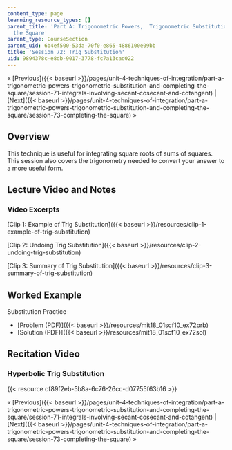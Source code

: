 ```yaml
---
content_type: page
learning_resource_types: []
parent_title: 'Part A: Trigonometric Powers,  Trigonometric Substitution and Completing
  the Square'
parent_type: CourseSection
parent_uid: 6b4ef500-53da-70f0-e865-4886100e09bb
title: 'Session 72: Trig Substitution'
uid: 9894378c-e8db-9017-3778-fc7a13cad022
---
```


« [Previous]({{< baseurl >}}/pages/unit-4-techniques-of-integration/part-a-trigonometric-powers-trigonometric-substitution-and-completing-the-square/session-71-integrals-involving-secant-cosecant-and-cotangent) | [Next]({{< baseurl >}}/pages/unit-4-techniques-of-integration/part-a-trigonometric-powers-trigonometric-substitution-and-completing-the-square/session-73-completing-the-square) »

Overview
--------

This technique is useful for integrating square roots of sums of squares. This session also covers the trigonometry needed to convert your answer to a more useful form.

Lecture Video and Notes
-----------------------

### Video Excerpts

[Clip 1: Example of Trig Substitution]({{< baseurl >}}/resources/clip-1-example-of-trig-substitution)

[Clip 2: Undoing Trig Substitution]({{< baseurl >}}/resources/clip-2-undoing-trig-substitution)

[Clip 3: Summary of Trig Substitution]({{< baseurl >}}/resources/clip-3-summary-of-trig-substitution)

Worked Example
--------------

Substitution Practice

*   [Problem (PDF)]({{< baseurl >}}/resources/mit18_01scf10_ex72prb)
*   [Solution (PDF)]({{< baseurl >}}/resources/mit18_01scf10_ex72sol)

Recitation Video
----------------

### Hyperbolic Trig Substitution

{{< resource cf89f2eb-5b8a-6c76-26cc-d07755f63b16 >}}

« [Previous]({{< baseurl >}}/pages/unit-4-techniques-of-integration/part-a-trigonometric-powers-trigonometric-substitution-and-completing-the-square/session-71-integrals-involving-secant-cosecant-and-cotangent) | [Next]({{< baseurl >}}/pages/unit-4-techniques-of-integration/part-a-trigonometric-powers-trigonometric-substitution-and-completing-the-square/session-73-completing-the-square) »